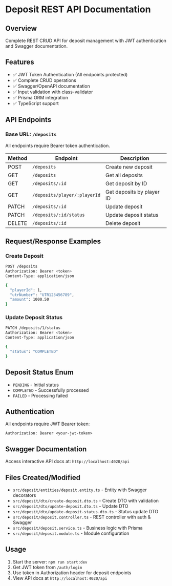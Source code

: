 # Deposit REST API Documentation

## Overview
Complete REST CRUD API for deposit management with JWT authentication and Swagger documentation.

## Features
- ✅ JWT Token Authentication (All endpoints protected)
- ✅ Complete CRUD operations
- ✅ Swagger/OpenAPI documentation
- ✅ Input validation with class-validator
- ✅ Prisma ORM integration
- ✅ TypeScript support

## API Endpoints

### Base URL: `/deposits`
All endpoints require Bearer token authentication.

| Method | Endpoint | Description |
|--------|----------|-------------|
| POST | `/deposits` | Create new deposit |
| GET | `/deposits` | Get all deposits |
| GET | `/deposits/:id` | Get deposit by ID |
| GET | `/deposits/player/:playerId` | Get deposits by player ID |
| PATCH | `/deposits/:id` | Update deposit |
| PATCH | `/deposits/:id/status` | Update deposit status |
| DELETE | `/deposits/:id` | Delete deposit |

## Request/Response Examples

### Create Deposit
```bash
POST /deposits
Authorization: Bearer <token>
Content-Type: application/json

{
  "playerId": 1,
  "utrNumber": "UTR123456789",
  "amount": 1000.50
}
```

### Update Deposit Status
```bash
PATCH /deposits/1/status
Authorization: Bearer <token>
Content-Type: application/json

{
  "status": "COMPLETED"
}
```

## Deposit Status Enum
- `PENDING` - Initial status
- `COMPLETED` - Successfully processed
- `FAILED` - Processing failed

## Authentication
All endpoints require JWT Bearer token:
```
Authorization: Bearer <your-jwt-token>
```

## Swagger Documentation
Access interactive API docs at: `http://localhost:4020/api`

## Files Created/Modified
- `src/deposit/entities/deposit.entity.ts` - Entity with Swagger decorators
- `src/deposit/dto/create-deposit.dto.ts` - Create DTO with validation
- `src/deposit/dto/update-deposit.dto.ts` - Update DTO
- `src/deposit/dto/update-deposit-status.dto.ts` - Status update DTO
- `src/deposit/deposit.controller.ts` - REST controller with auth & Swagger
- `src/deposit/deposit.service.ts` - Business logic with Prisma
- `src/deposit/deposit.module.ts` - Module configuration

## Usage
1. Start the server: `npm run start:dev`
2. Get JWT token from `/auth/login`
3. Use token in Authorization header for deposit endpoints
4. View API docs at `http://localhost:4020/api`